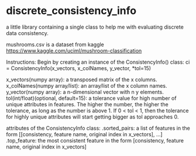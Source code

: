 # discrete_consistency_info
a little library containing a single class to help me with evaluating discrete data consistency.

mushrooms.csv is a dataset from kaggle
https://www.kaggle.com/uciml/mushroom-classification

Instructions:
Begin by creating an instance of the ConsistencyInfo() class:
  ci = ConsistencyInfo(x_vectors, x_colNames, y_vector, *tol=15)

x_vectors(numpy array): a transposed matrix of the x columns.
x_colNames(numpy array/list): an array/list of the x column names.
y_vector(numpy array): a n-dimensional vector with n y elements.
tol(int/float)(optional, default=15): a tolerance value for high number of unique attributes in features. The higher the number, the         higher the tolerance, as long as the number is above 1. If 0 < tol < 1, then the tolerance for highly unique attributes will start         getting bigger as tol approaches 0.

attributes of the ConsistencyInfo class:
  .sorted_pairs: a list of features in the form [[consistency, feature name, original index in x_vectors], ...]
  .top_feature: the most consistent feature in the form [consistency, feature name, original index in x_vectors]
